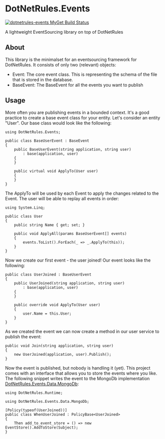 DotNetRules.Events
==================

[![dotnetrules-events MyGet Build Status](https://www.myget.org/BuildSource/Badge/dotnetrules-events?identifier=948f94f2-88a5-4fe3-85ff-27dd14b1e71d)](https://www.myget.org/)

A lightweight EventSourcing library on top of DotNetRules

## About

This library is the minimalset for an eventsourcing framework for DotNetRules. It consists of only two (relevant) objects: 

* Event: The core event class. This is representing the schema of the file that is stored in the database. 
* BaseEvent: The BaseEvent for all the events you want to publish

## Usage

More often you are publishing events in a bounded context. It's a good practice to create a base event class for your entity. Let's consider an entity "User". Our base class would look like the following: 

    using DotNetRules.Events;

    public class BaseUserEvent : BaseEvent
    {
        public BaseUserEvent(string application, string user)
            : base(application, user)
        {
        }

        public virtual void ApplyTo(User user)
        {
        }
    }

The ApplyTo will be used by each Event to apply the changes related to the Event. The user will be able to replay all events in order:

    using System.Linq;

    public class User
    {
        public string Name { get; set; }

        public void ApplyAll(params BaseUserEvent[] events)
        {
            events.ToList().ForEach(_ => _.ApplyTo(this));
        }
    }
    
Now we create our first event - the user joined! Our event looks like the following: 

    public class UserJoined : BaseUserEvent
    {
        public UserJoined(string application, string user)
            : base(application, user)
        {
        }

        public override void ApplyTo(User user)
        {
            user.Name = this.User;
        }
    }
    
As we created the event we can now create a method in our user service to publish the event: 

    public void Join(string application, string user)
    {
        new UserJoined(application, user).Publish();
    }

Now the event is published, but nobody is handling it (yet). This project comes with an interface that allows you to store the events where you like. The following snippet writes the event to the MongoDb implementation [DotNetRules.Events.Data.MongoDb](https://github.com/MatthiasKainer/DotNetRules.Events.Data.MongoDb):

    using DotNetRules.Runtime;

    using DotNetRules.Events.Data.MongoDb;

    [Policy(typeof(UserJoined))]
    public class WhenUserJoined : PolicyBase<UserJoined>
    {
        Then add_to_event_store = () => new EventStore().AddToStore(Subject);
    }
    
